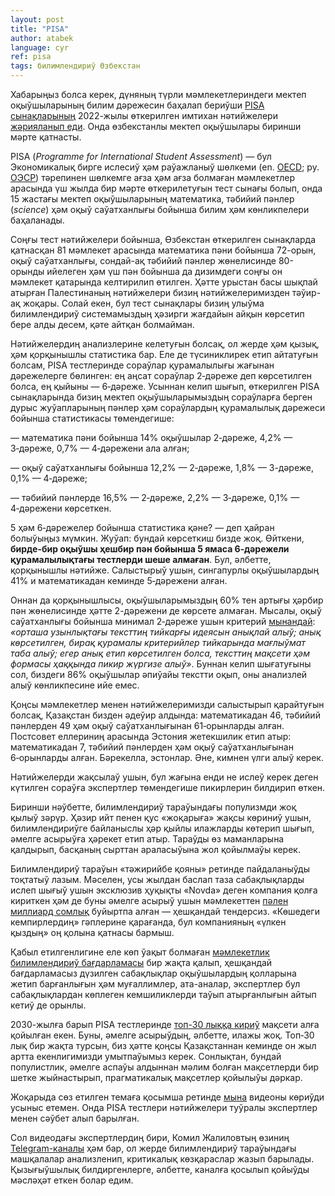 ```yaml
---
layout: post
title: "PISA"
author: atabek
language: cyr
ref: pisa
tags: билимлендириў Өзбекстан
---
```


Хабарыңыз болса керек, дүняның түрли мәмлекетлериндеги мектеп оқыўшыларының билим дәрежесин баҳалап бериўши [PISA сынақларының](https://www.oecd.org/pisa/test/) 2022-жылы өткерилген имтихан нәтийжелери [жәрияланып еди](https://www.gazeta.uz/ru/2023/12/06/pisa/). Онда өзбекстанлы мектеп оқыўшылары биринши мәрте қатнасты.

PISA (_Programme for International Student Assessment_) — бул Экономикалық бирге ислесиў ҳәм раўажланыў шөлкеми (en. [OECD](https://en.wikipedia.org/wiki/OECD); ру. [ОЭСР](https://ru.wikipedia.org/wiki/%D0%9E%D1%80%D0%B3%D0%B0%D0%BD%D0%B8%D0%B7%D0%B0%D1%86%D0%B8%D1%8F_%D1%8D%D0%BA%D0%BE%D0%BD%D0%BE%D0%BC%D0%B8%D1%87%D0%B5%D1%81%D0%BA%D0%BE%D0%B3%D0%BE_%D1%81%D0%BE%D1%82%D1%80%D1%83%D0%B4%D0%BD%D0%B8%D1%87%D0%B5%D1%81%D1%82%D0%B2%D0%B0_%D0%B8_%D1%80%D0%B0%D0%B7%D0%B2%D0%B8%D1%82%D0%B8%D1%8F)) тәрепинен шөлкемге ағза ҳәм ағза болмаған мәмлекетлер арасында үш жылда бир мәрте өткерилетуғын тест сынағы болып, онда 15 жастағы мектеп оқыўшыларының математика, тәбийий пәнлер (_science_) ҳәм оқыў саўатханлығы бойынша билим ҳәм көнликпелери баҳаланады.

Соңғы тест нәтийжелери бойынша, Өзбекстан өткерилген сынақларда қатнасқан 81 мәмлекет арасында математика пәни бойынша 72-орын, оқыў саўатханлығы, сондай-ақ тәбийий пәнлер жөнелисинде 80-орынды ийелеген ҳәм үш пән бойынша да дизимдеги соңғы он мәмлекет қатарында келтирилип өтилген. Ҳәтте урыстан басы шықпай атырған Палестинаның нәтийжелери бизиң нәтийжелеримизден тәўир-ақ жоқары. Солай екен, бул тест сынақлары бизиң улыўма билимлендириў системамыздың ҳәзирги жағдайын айқын көрсетип бере алды десем, қәте айтқан болмайман.

Нәтийжелердиң анализлерине келетуғын болсақ, ол жерде ҳәм қызық, ҳәм қорқынышлы статистика бар. Еле де түсиниклирек етип айтатуғын болсам, PISA тестлеринде сораўлар қурамалылығы жағынан дәрежелерге бөлинген: ең аңсат сораўлар 2‑дәреже деп көрсетилген болса, ең қыйыны — 6‑дәреже. Усыннан келип шығып, өткерилген PISA сынақларында бизиң мектеп оқыўшыларымыздың сораўларға берген дурыс жуўапларының пәнлер ҳәм сораўлардың қурамалылық дәрежеси бойынша статистикасы төмендегише:

— математика пәни бойынша 14% оқыўшылар 2‑дәреже, 4,2% — 3‑дәреже, 0,7% — 4‑дәрежени ала алған;

— оқыў саўатханлығы бойынша 12,2% — 2‑дәреже, 1,8% — 3-дәреже, 0,1% — 4‑дәреже;

— тәбийий пәнлерде 16,5% — 2‑дәреже, 2,2% — 3‑дәреже, 0,1% — 4‑дәрежени көрсеткен.

5 ҳәм 6‑дәрежелер бойынша статистика қәне? — деп ҳайран болыўыңыз мүмкин. Жуўап: бундай көрсеткиш бизде жоқ. Өйткени, **бирде-бир оқыўшы ҳешбир пән бойынша 5 ямаса 6‑дәрежели қурамалылықтағы тестлерди шеше алмаған**. Бул, әлбетте, қорқынышлы нәтийже. Салыстырыў ушын, сингапурлы оқыўшылардың 41% и математикадан кеминде 5‑дәрежени алған.

Оннан да қорқынышлысы, оқыўшыларымыздың 60% тен артығы ҳәрбир пән жөнелисинде ҳәтте 2-дәрежени де көрсете алмаған. Мысалы, оқыў саўатханлығы бойынша минимал 2‑дәреже ушын критерий [мынандай](https://t.me/iqtisodchi_kundaligi/2579): _«орташа узынлықтағы тексттиң тийкарғы идеясын анықлай алыў; анық көрсетилген, бирақ қурамалы критерийлер тийкарында мағлыўмат таба алыў; егер анық етип көрсетилген болса, тексттиң мақсети ҳәм формасы ҳаққында пикир жүргизе алыў»_. Буннан келип шығатуғыны сол, биздеги 86% оқыўшылар әпиўайы текстти оқып, оны анализлей алыў көнликпесине ийе емес.

Қоңсы мәмлекетлер менен нәтийжелеримизди салыстырып қарайтуғын болсақ, Қазақстан бизден әдеўир алдында: математикадан 46, тәбийий пәнлерден 49 ҳәм оқыў саўатханлығынан 61‑орынларды алған. Постсовет еллериниң арасында Эстония жетекшилик етип атыр: математикадан 7, тәбийий пәнлерден ҳәм оқыў саўатханлығынан 6‑орынларды алған. Бәрекелла, эстонлар. Әне, кимнен үлги алыў керек.

Нәтийжелерди жақсылаў ушын, бул жағына енди не ислеў керек деген күтилген сораўға экспертлер төмендегише пикирлерин билдирип өткен.

Биринши нәўбетте, билимлендириў тараўындағы популизмди жоқ қылыў зәрүр. Ҳәзир ийт пенен қус «жоқарыға» жақсы көриниў ушын, билимлендириўге байланыслы ҳәр қыйлы илажларды көтерип шығып, әмелге асырыўға ҳәрекет етип атыр. Тараўды өз маманларына қалдырып, басқаның сырттан араласыўына жол қойылмаўы керек.

Билимлендириў тараўын «тәжирийбе қояны» ретинде пайдаланыўды тоқтатыў лазым. Мәселен, усы жылдан баслап таза сабақлықларды ислеп шығыў ушын эксклюзив ҳуқықты «Novda» деген компания қолға кириткен ҳәм де буны әмелге асырыў ушын мәмлекеттен [пәлен миллиард сомлық](https://www.gazeta.uz/ru/2023/08/29/school-textbooks/) буйыртпа алған — ҳешқандай тендерсиз. «Көшедеги кемпирлердиң» гәплерине қарағанда, бул компанияның «үлкен қыздың» оң қолына қатнасы бармыш.

Қабыл етилгенлигине еле көп ўақыт болмаған [мәмлекетлик билимлендириў бағдарламасы](https://www.gazeta.uz/ru/2021/12/20/school-education-program/) бир жақта қалып, ҳешқандай бағдарламасыз дүзилген сабақлықлар оқыўшылардың қолларына жетип барғанлығын ҳәм муғаллимлер, ата-аналар, экспертлер бул сабақлықлардан көплеген кемшиликлерди таўып атырғанлығын айтып кетиў де орынлы.

2030-жылға барып PISA тестлеринде [топ-30 лыққа кириў](https://lex.uz/docs/4312783#6021248) мақсети алға қойылған екен. Буны, әмелге асырыўдың, әлбетте, илажы жоқ. Топ‑30 лық бир жақта турсын, биз ҳәтте қоңсы Қазақстаннан кеминде он жыл артта екенлигимизди умытпаўымыз керек. Сонлықтан, бундай популистлик, әмелге аспаўы алдыннан мәлим болған мақсетлерди бир шетке жыйнастырып, прагматикалық мақсетлер қойылыўы дәркар.

Жоқарыда сөз етилген темаға қосымша ретинде [мына](https://youtu.be/mw2r_Cpa7gM?si=kATnKuDdjc8512k6) видеоны көриўди усыныс етемен. Онда PISA тестлери нәтийжелери туўралы экспертлер менен сәўбет алып барылған.

Сол видеодағы экспертлердиң бири, Комил Жалиловтың өзиниң [Telegram-каналы](https://t.me/jalilovqaydlar) ҳәм бар, ол жерде билимлендириў тараўындағы машқалалар анализленип, критикалық көзқараслар жазып барылады. Қызығыўшылық билдиргенлерге, әлбетте, каналға қосылып қойыўды мәсләҳәт еткен болар едим.
